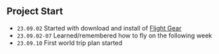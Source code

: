 ## Project Start
- `23.09.02` Started with download and install of [Flight Gear](https://www.flightgear.org)
- `23.09.02-07` Learned/remembered how to fly on the following week
- `23.09.10` First world trip plan started